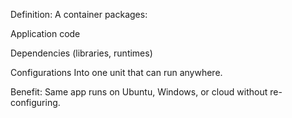Definition:
A container packages:

Application code

Dependencies (libraries, runtimes)

Configurations
Into one unit that can run anywhere.

Benefit: Same app runs on Ubuntu, Windows, or cloud without re-configuring.
